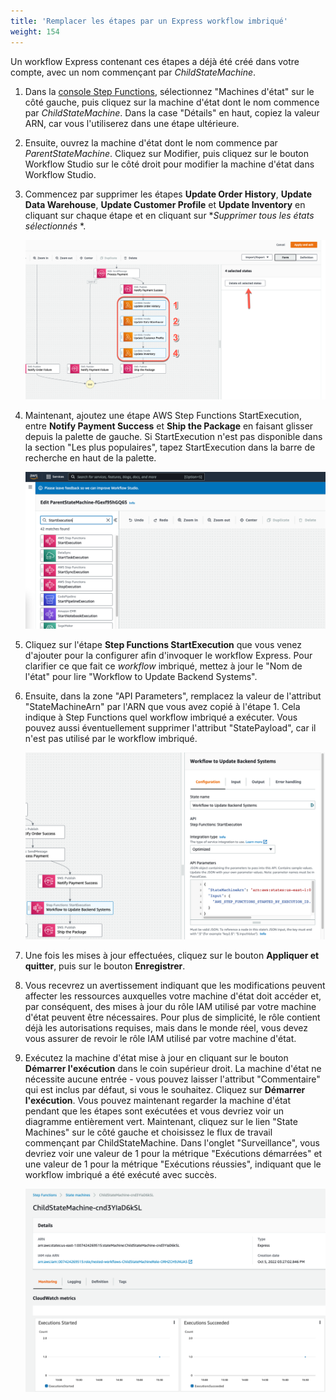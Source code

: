 ```yaml
---
title: 'Remplacer les étapes par un Express workflow imbriqué'
weight: 154
---
```


Un workflow Express contenant ces étapes a déjà été créé dans votre compte, avec un nom commençant par _ChildStateMachine_.

1. Dans la [console Step Functions](https://console.aws.amazon.com/states/home), sélectionnez "Machines d'état" sur le côté gauche, puis cliquez sur la machine d'état dont le nom commence par *ChildStateMachine*. Dans la case "Détails" en haut, copiez la valeur ARN, car vous l'utiliserez dans une étape ultérieure.  

2. Ensuite, ouvrez la machine d'état dont le nom commence par *ParentStateMachine*. Cliquez sur Modifier, puis cliquez sur le bouton Workflow Studio sur le côté droit pour modifier la machine d'état dans Workflow Studio.

3. Commencez par supprimer les étapes **Update Order History**, **Update Data Warehouse**, **Update Customer Profile** et **Update Inventory** en cliquant sur chaque étape et en cliquant sur **Supprimer tous les états sélectionnés* *.

    ![Supprimer les étapes du *workflow* existantes](/static/img/module-13/delete-steps-from-workflow.png)

4. Maintenant, ajoutez une étape AWS Step Functions StartExecution, entre **Notify Payment Success** et **Ship the Package** en faisant glisser depuis la palette de gauche. Si StartExecution n'est pas disponible dans la section "Les plus populaires", tapez StartExecution dans la barre de recherche en haut de la palette.

    ![Ajouter l'étape StartExecution](/static/img/module-13/add-start-execution-step.png)

5. Cliquez sur l'étape **Step Functions StartExecution** que vous venez d'ajouter pour la configurer afin d'invoquer le workflow Express. Pour clarifier ce que fait ce *workflow* imbriqué, mettez à jour le "Nom de l'état" pour lire "Workflow to Update Backend Systems".

6. Ensuite, dans la zone "API Parameters", remplacez la valeur de l'attribut "StateMachineArn" par l'ARN que vous avez copié à l'étape 1. Cela indique à Step Functions quel workflow imbriqué a exécuter. Vous pouvez aussi éventuellement supprimer l'attribut "StatePayload", car il n'est pas utilisé par le workflow imbriqué.

    ![Configurer le Express workflow imbriqué](/static/img/module-13/configure-nested-express-workflow.png)

7. Une fois les mises à jour effectuées, cliquez sur le bouton **Appliquer et quitter**, puis sur le bouton **Enregistrer**.

8. Vous recevrez un avertissement indiquant que les modifications peuvent affecter les ressources auxquelles votre machine d'état doit accéder et, par conséquent, des mises à jour du rôle IAM utilisé par votre machine d'état peuvent être nécessaires. Pour plus de simplicité, le rôle contient déjà les autorisations requises, mais dans le monde réel, vous devez vous assurer de revoir le rôle IAM utilisé par votre machine d'état.

9. Exécutez la machine d'état mise à jour en cliquant sur le bouton **Démarrer l'exécution** dans le coin supérieur droit. La machine d'état ne nécessite aucune entrée - vous pouvez laisser l'attribut "Commentaire" qui est inclus par défaut, si vous le souhaitez. Cliquez sur **Démarrer l'exécution**. Vous pouvez maintenant regarder la machine d'état pendant que les étapes sont exécutées et vous devriez voir un diagramme entièrement vert. Maintenant, cliquez sur le lien "State Machines" sur le côté gauche et choisissez le flux de travail commençant par ChildStateMachine. Dans l'onglet "Surveillance", vous devriez voir une valeur de 1 pour la métrique "Exécutions démarrées" et une valeur de 1 pour la métrique "Exécutions réussies", indiquant que le workflow imbriqué a été exécuté avec succès.

    ![Statistiques d'exécution du workflow Child Express](/static/img/module-13/child-state-machine-execution-stats.png)

